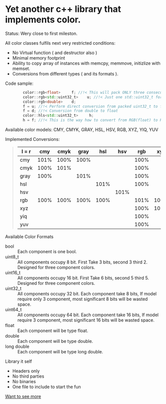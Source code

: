 
# Yet another c++ library that implements color.
Status: Wery close to first mileston.

All color classes fulfils next very restricted conditions:
- No Virtual function ( and destructor also )
- Minimal memory footprint
- Ability to copy array of instances with memcpy, memmove, initizlize with memset.
- Conversions from different types ( and its formats ).
 
Code sample:
```c++
        color::rgb<float>     f; //!< This will pack ONLY three consecutive floats in memory 
        color::rgb<std::uint32_t>    u; //!< Just one std::uint32_t for all. 
        color::rgb<double>    d;
        f = u; //!< Perform direct conversion from packed uint32_t to float.
        f = d; //!< Conversion from double to float
        color::hls<std::uint32_t>     h;
        h = f; //!< This is the way how to convert from RGB(float) to HLS(std::uint32_t).
```
Available color models: CMY, CMYK, GRAY, HSL, HSV, RGB, XYZ, YIQ, YUV

Implemented Conversions:
> | l = r | cmy  | cmyk | gray | hsl  | hsv  | rgb  | xyz  | yiq  | yuv  |
> |-------|------|------|------|------|------|------|------|------|------|
> | cmy   | 101% | 100% | 100% |      |      | 100% |      |      |      |
> | cmyk  | 100% | 101% |      |      |      | 100% |      |      |      |
> | gray  | 100% |      | 101% |      |      | 100% |      |      |      |
> | hsl   |      |      |      | 101% |      | 100% |      |      |      |
> | hsv   |      |      |      |      | 101% |      |      |      |      |
> | rgb   | 100% | 100% | 100% | 100% |      | 101% | 100% | 100% | 100% |
> | xyz   |      |      |      |      |      | 100% | 101% |      |      |
> | yiq   |      |      |      |      |      | 100% |      | 101% |      |
> | yuv   |      |      |      |      |      | 100% |      |      | 101% |

Available Color Formats
<dl>
<dt>bool</dt>
    <dd> Each component is one bool.</dd>
<dt>uint8_t</dt>
    <dd> All components occupy 8 bit. First Take 3 bits, second 3 third 2. Designed for three component colors.</dd>
<dt>uint16_t</dt>
    <dd> All components occupy 16 bit. First Take 6 bits, second 5 third 5. Designed for three component colors.</dd>
<dt>uint32_t</dt>
    <dd> All components occupy 32 bit. Each component take 8 bits, If model require only 3 component, most significant 8 bits will be wasted space.</dd>
<dt>uint64_t</dt>
    <dd> All components occupy 64 bit. Each component take 16 bits, If model require 3 component, most significant  16 bits will be wasted space.</dd>
<dt>float</dt>
    <dd> Each component will be type float.</dd> 
<dt>double</dt>
    <dd> Each component will be type double.</dd> 
<dt>long double</dt>
    <dd> Each component will be type long double.</dd> 
</dl>

Library it self
- Headers only
- No third parties
- No binaries
- One file to include to start the fun

[Want to see more](doc/index.html)
